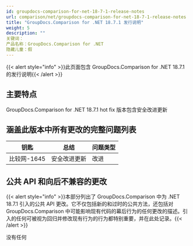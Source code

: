 ```yaml
---
id: groupdocs-comparison-for-net-18-7-1-release-notes
url: comparison/net/groupdocs-comparison-for-net-18-7-1-release-notes
title: "GroupDocs.Comparison for .NET 18.7.1 发行说明"
weight: 5
description: ""
关键词：
产品名称：GroupDocs.Comparison for .NET
隐藏儿童：假
---
```

{{< alert style="info" >}}此页面包含 GroupDocs.Comparison for .NET 18.7.1 的发行说明{{< /alert >}}

## 主要特点

GroupDocs.Comparison for .NET 18.7.1 hot fix 版本包含安全改进更新

## 涵盖此版本中所有更改的完整问题列表

|钥匙 |总结 |问题类型 |
| --- | --- | --- |
|比较网-1645 |安全改进更新 |改进 |

## 公共 API 和向后不兼容的更改

{{< alert style="info" >}}本部分列出了 GroupDocs.Comparison 中为 .NET 18.7.1 引入的公共 API 更改。它不仅包括新的和过时的公共方法，还包括对 GroupDocs.Comparison 中可能影响现有代码的幕后行为的任何更改的描述。引入的任何可被视为回归并修改现有行为的行为都特别重要，并在此处记录。{{< /alert >}}

没有任何

